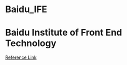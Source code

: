 # Baidu_IFE
# Baidu Institute of Front End Technology

[Reference Link](http://ife.baidu.com/college/detail/id/5)
